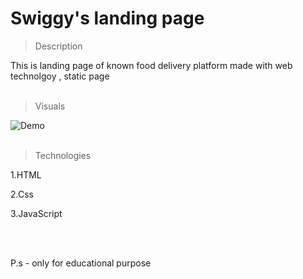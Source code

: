 # Swiggy's landing page



>Description

This is landing page of known food delivery platform made with web technolgoy , static page 
<br>
<br>

> Visuals

![Demo](Video/demo.gif)
<br>
<br>



> Technologies

1.HTML

2.Css

3.JavaScript


<br>
<br>

P.s - only for educational purpose